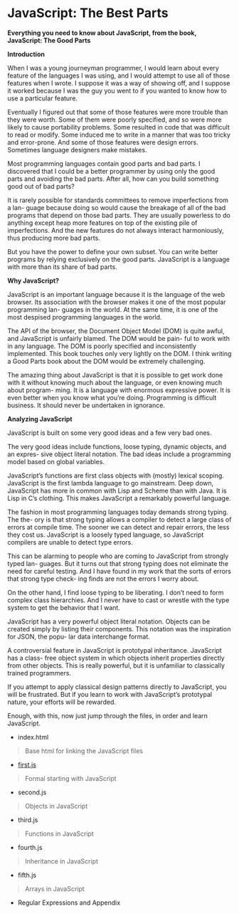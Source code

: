 # JavaScript: The Best Parts

**Everything you need to know about JavaScript, from the book, JavaScript: The Good Parts**

**Introduction**

When I was a young journeyman programmer, I would learn about every feature of the languages I was using, and I would attempt to use all of those features when I wrote. I suppose it was a way of showing off, and I suppose it worked because I was the guy you went to if you wanted to know how to use a particular feature.

Eventually I figured out that some of those features were more trouble than they were worth. Some of them were poorly specified, and so were more likely to cause portability problems. Some resulted in code that was difficult to read or modify. Some induced me to write in a manner that was too tricky and error-prone. And some of those features were design errors. Sometimes language designers make mistakes.

Most programming languages contain good parts and bad parts. I discovered that I could be a better programmer by using only the good parts and avoiding the bad parts. After all, how can you build something good out of bad parts?

It is rarely possible for standards committees to remove imperfections from a lan- guage because doing so would cause the breakage of all of the bad programs that depend on those bad parts. They are usually powerless to do anything except heap more features on top of the existing pile of imperfections. And the new features do not always interact harmoniously, thus producing more bad parts.

But you have the power to define your own subset. You can write better programs by relying exclusively on the good parts.
JavaScript is a language with more than its share of bad parts.

**Why JavaScript?**

JavaScript is an important language because it is the language of the web browser. Its association with the browser makes it one of the most popular programming lan- guages in the world. At the same time, it is one of the most despised programming languages in the world. 

The API of the browser, the Document Object Model (DOM) is quite awful, and JavaScript is unfairly blamed. The DOM would be pain- ful to work with in any language. The DOM is poorly specified and inconsistently implemented. This book touches only very lightly on the DOM. I think writing a Good Parts book about the DOM would be extremely challenging.

The amazing thing about JavaScript is that it is possible to get work done with it without knowing much about the language, or even knowing much about program- ming. It is a language with enormous expressive power. It is even better when you know what you’re doing. Programming is difficult business. It should never be undertaken in ignorance.

**Analyzing JavaScript**

JavaScript is built on some very good ideas and a few very bad ones.

The very good ideas include functions, loose typing, dynamic objects, and an expres- sive object literal notation. The bad ideas include a programming model based on global variables.

JavaScript’s functions are first class objects with (mostly) lexical scoping. JavaScript is the first lambda language to go mainstream. Deep down, JavaScript has more in common with Lisp and Scheme than with Java. It is Lisp in C’s clothing. This makes JavaScript a remarkably powerful language.

The fashion in most programming languages today demands strong typing. The the- ory is that strong typing allows a compiler to detect a large class of errors at compile time. The sooner we can detect and repair errors, the less they cost us. JavaScript is a loosely typed language, so JavaScript compilers are unable to detect type errors. 

This can be alarming to people who are coming to JavaScript from strongly typed lan- guages. But it turns out that strong typing does not eliminate the need for careful testing. And I have found in my work that the sorts of errors that strong type check- ing finds are not the errors I worry about. 

On the other hand, I find loose typing to be liberating. I don’t need to form complex class hierarchies. And I never have to cast or wrestle with the type system to get the behavior that I want.

JavaScript has a very powerful object literal notation. Objects can be created simply by listing their components. This notation was the inspiration for JSON, the popu- lar data interchange format.

A controversial feature in JavaScript is prototypal inheritance. JavaScript has a class- free object system in which objects inherit properties directly from other objects. This is really powerful, but it is unfamiliar to classically trained programmers. 

If you attempt to apply classical design patterns directly to JavaScript, you will be frustrated. But if you learn to work with JavaScript’s prototypal nature, your efforts will be rewarded.

Enough, with this, now just jump through the files, in order and learn JavaScript.

- index.html 

>Base html for linking the JavaScript files

- [first.js](https://github.com/Pradyuman7/JavaScriptBestParts/blob/master/first.js) 

>Formal starting with JavaScript

- second.js 

>Objects in JavaScript

- third.js 

>Functions in JavaScript

- fourth.js 

>Inheritance in JavaScript

- fifth.js 

>Arrays in JavaScript

- Regular Expressions and Appendix

